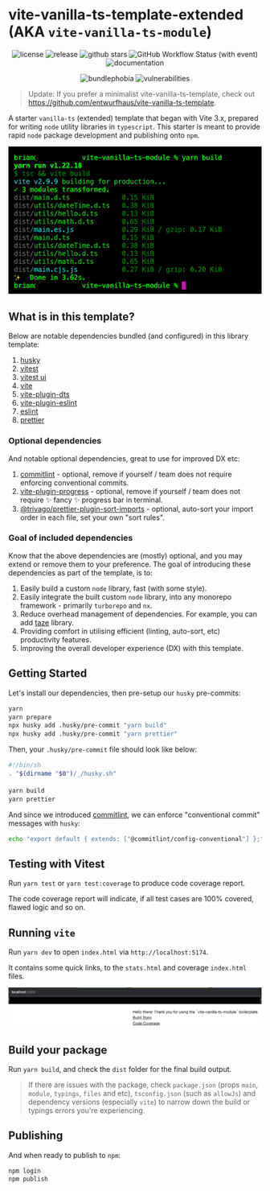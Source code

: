 # vite-vanilla-ts-template-extended (AKA `vite-vanilla-ts-module`)

<p align="center">
    <img alt="license" src="https://img.shields.io/github/license/entwurfhaus/vite-vanilla-ts-module?style=flat-square" />
    <img alt="release" src="https://img.shields.io/github/v/tag/entwurfhaus/vite-vanilla-ts-module?label=release&style=flat-square" />
    <img alt="github stars" src="https://img.shields.io/github/stars/entwurfhaus/vite-vanilla-ts-module?style=flat-square" />
    <img alt="GitHub Workflow Status (with event)" src="https://img.shields.io/github/actions/workflow/status/entwurfhaus/vite-vanilla-ts-module/develop.yml?style=flat-square" />
    <img alt="documentation" src="https://img.shields.io/website?label=documentation&style=flat-square&up_message=online&url=https://vite-vanilla-ts-template-extended.vercel.app">
</p>

<p align="center">
    <img alt="bundlephobia" src="https://img.shields.io/bundlephobia/min/entwurfhaus/vite-vanilla-ts-module?style=flat-square" />
    <img alt="vulnerabilities" src="https://img.shields.io/snyk/vulnerabilities/github/entwurfhaus/vite-vanilla-ts-module?style=flat-square" />
</p>

> Update: If you prefer a minimalist vite-vanilla-ts-template, check out https://github.com/entwurfhaus/vite-vanilla-ts-template.

A starter `vanilla-ts` (extended) template that began with Vite 3.x, prepared for writing `node` utility libraries in `typescript`. This starter is meant to provide rapid `node` package development and publishing onto `npm`.

![yarn build](_screenshots/2022-06-04_12-01-14.jpg "yarn build")

## What is in this template?

Below are notable dependencies bundled (and configured) in this library template:

1. [husky](https://typicode.github.io/husky/get-started.html)
1. [vitest](https://vitest.dev/)
1. [vitest ui](https://vitest.dev/guide/ui.html)
1. [vite](https://vitejs.dev/guide/)
1. [vite-plugin-dts](https://github.com/qmhc/vite-plugin-dts)
1. [vite-plugin-eslint](https://github.com/gxmari007/vite-plugin-eslint)
1. [eslint](https://eslint.org/)
1. [prettier](https://prettier.io/)

### Optional dependencies

And notable optional dependencies, great to use for improved DX etc:

1. [commitlint](https://commitlint.js.org/guides/getting-started.html) - optional, remove if yourself / team does not require enforcing conventional commits.
1. [vite-plugin-progress](https://github.com/jeddygong/vite-plugin-progress) - optional, remove if yourself / team does not require :sparkles: fancy :sparkles: progress bar in terminal.
1. [@trivago/prettier-plugin-sort-imports](https://github.com/trivago/prettier-plugin-sort-imports) - optional, auto-sort your import order in each file, set your own "sort rules".

### Goal of included dependencies

Know that the above dependencies are (mostly) optional, and you may extend or remove them to your preference. The goal of introducing these dependencies as part of the template, is to:

1. Easily build a custom `node` library, fast (with some style).
1. Easily integrate the built custom `node` library, into any monorepo framework - primarily `turborepo` and `nx`.
1. Reduce overhead management of dependencies. For example, you can add [taze](https://github.com/antfu/taze) library.
1. Providing comfort in utilising efficient (linting, auto-sort, etc) productivity features.
1. Improving the overall developer experience (DX) with this template.

## Getting Started

Let's install our dependencies, then pre-setup our `husky` pre-commits:

```bash
yarn
yarn prepare
npx husky add .husky/pre-commit "yarn build"
npx husky add .husky/pre-commit "yarn prettier"
```

Then, your `.husky/pre-commit` file should look like below:

```bash
#!/bin/sh
. "$(dirname "$0")/_/husky.sh"

yarn build
yarn prettier
```

And since we introduced [commitlint](https://commitlint.js.org/guides/getting-started.html), we can enforce "conventional commit" messages with `husky`:

```bash
echo "export default { extends: ["@commitlint/config-conventional"] };" > commitlint.config.js
```

## Testing with Vitest

Run `yarn test` or `yarn test:coverage` to produce code coverage report.

The code coverage report will indicate, if all test cases are 100% covered, flawed logic and so on.

## Running `vite`

Run `yarn dev` to open `index.html` via `http://localhost:5174`.

It contains some quick links, to the `stats.html` and coverage `index.html` files.

![yarn dev](_screenshots/2022-06-04_12-06-34.jpg "yarn dev")

## Build your package

Run `yarn build`, and check the `dist` folder for the final build output.

> If there are issues with the package, check `package.json` (props `main`, `module`, `typings`, `files` and etc), `tsconfig.json` (such as `allowJs`) and dependency versions (especially `vite`) to narrow down the build or typings errors you're experiencing.

## Publishing

And when ready to publish to `npm`:

```
npm login
npm publish
```
